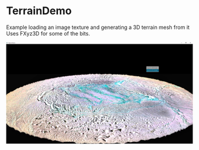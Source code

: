 # TerrainDemo
Example loading an image texture and generating a 3D terrain mesh from it
Uses FXyz3D for some of the bits.

![](/enceladus.png)
